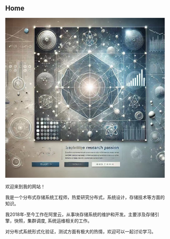 ## Home
![homepage](asserts/homepage.jpeg)

欢迎来到我的网站！

我是一个分布式存储系统工程师，热爱研究分布式，系统设计，存储技术等方面的知识。

我2018年-至今工作在阿里云，从事块存储系统的维护和开发。主要涉及存储引擎，快照，集群调度, 系统运维相关的工作。

对分布式系统形式化验证，测试方面有极大的热情，欢迎可以一起讨论学习。
